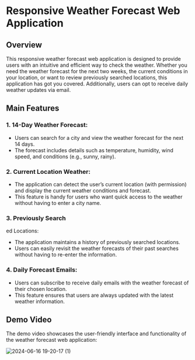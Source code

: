 # Responsive Weather Forecast Web Application
## Overview
This responsive weather forecast web application is designed to provide users with an intuitive and efficient way to check the weather. Whether you need the weather forecast for the next two weeks, the current conditions in your location, or want to review previously searched locations, this application has got you covered. Additionally, users can opt to receive daily weather updates via email.
## Main Features
### 1. 14-Day Weather Forecast:
- Users can search for a city and view the weather forecast for the next 14 days.
- The forecast includes details such as temperature, humidity, wind speed, and conditions (e.g., sunny, rainy).
### 2. Current Location Weather:
- The application can detect the user’s current location (with permission) and display the current weather conditions and forecast.
- This feature is handy for users who want quick access to the weather without having to enter a city name.
### 3. Previously Search

ed Locations:
- The application maintains a history of previously searched locations.
- Users can easily revisit the weather forecasts of their past searches without having to re-enter the information.
### 4. Daily Forecast Emails:
- Users can subscribe to receive daily emails with the weather forecast of their chosen location.
- This feature ensures that users are always updated with the latest weather information.
## Demo Video
The demo video showcases the user-friendly interface and functionality of the weather forecast web application:

![2024-06-16 19-20-17 (1)](https://github.com/cawfee4/weather-forecast-website/assets/94046123/fbe55616-1b0b-4ec6-9665-231d9f66bc08)

